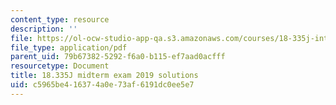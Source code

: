 ```yaml
---
content_type: resource
description: ''
file: https://ol-ocw-studio-app-qa.s3.amazonaws.com/courses/18-335j-introduction-to-numerical-methods-spring-2019/c5965be416374a0e73af6191dc0ee5e7_MIT18_335JS19_exam19sol.pdf
file_type: application/pdf
parent_uid: 79b67382-5292-f6a0-b115-ef7aad0acfff
resourcetype: Document
title: 18.335J midterm exam 2019 solutions
uid: c5965be4-1637-4a0e-73af-6191dc0ee5e7
---
```

